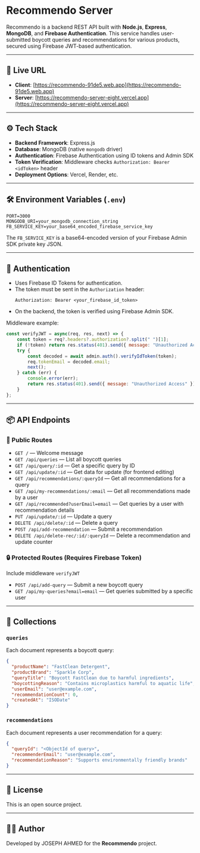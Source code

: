 # Recommendo Server

Recommendo is a backend REST API built with **Node.js**, **Express**, **MongoDB**, and **Firebase Authentication**. This service handles user-submitted boycott queries and recommendations for various products, secured using Firebase JWT-based authentication.

---

## 🔗 Live URL

- **Client**: [https://recommendo-91de5.web.app](https://recommendo-91de5.web.app)
- **Server**: [https://recommendo-server-eight.vercel.app](https://recommendo-server-eight.vercel.app)

---

## ⚙️ Tech Stack

- **Backend Framework**: Express.js
- **Database**: MongoDB (native `mongodb` driver)
- **Authentication**: Firebase Authentication using ID tokens and Admin SDK
- **Token Verification**: Middleware checks `Authorization: Bearer <idToken>` header
- **Deployment Options**: Vercel, Render, etc.

---

## 🛠️ Environment Variables (`.env`)

```env
PORT=3000
MONGODB_URI=your_mongodb_connection_string
FB_SERVICE_KEY=your_base64_encoded_firebase_service_key
```

The `FB_SERVICE_KEY` is a base64-encoded version of your Firebase Admin SDK private key JSON.

---

## 🔐 Authentication

- Uses Firebase ID Tokens for authentication.
- The token must be sent in the `Authorization` header:
  ```http
  Authorization: Bearer <your_firebase_id_token>
  ```
- On the backend, the token is verified using Firebase Admin SDK.

Middleware example:

```js
const verifyJWT = async(req, res, next) => {
    const token = req?.headers?.authorization?.split(" ")[1];
    if (!token) return res.status(401).send({ message: "Unauthorized Access" });
    try {
        const decoded = await admin.auth().verifyIdToken(token);
        req.tokenEmail = decoded.email;
        next();
    } catch (err) {
        console.error(err);
        return res.status(401).send({ message: "Unauthorized Access" });
    }
};
```

---

## 📦 API Endpoints

### 🔹 Public Routes

- `GET /` — Welcome message
- `GET /api/queries` — List all boycott queries
- `GET /api/query/:id` — Get a specific query by ID
- `GET /api/update/:id` — Get data for update (for frontend editing)
- `GET /api/recommendations/:queryId` — Get all recommendations for a query
- `GET /api/my-recommendations/:email` — Get all recommendations made by a user
- `GET /api/recommended?userEmail=email` — Get queries by a user with recommendation details
- `PUT /api/update/:id` — Update a query
- `DELETE /api/delete/:id` — Delete a query
- `POST /api/add-recommendation` — Submit a recommendation
- `DELETE /api/delete-rec/:id/:queryId` — Delete a recommendation and update counter

### 🔒 Protected Routes (Requires Firebase Token)

Include middleware `verifyJWT`

- `POST /api/add-query` — Submit a new boycott query
- `GET /api/my-queries?email=email` — Get queries submitted by a specific user


---

## 🧱 Collections

### `queries`

Each document represents a boycott query:

```json
{
  "productName": "FastClean Detergent",
  "productBrand": "Sparkle Corp",
  "queryTitle": "Boycott FastClean due to harmful ingredients",
  "boycottingReason": "Contains microplastics harmful to aquatic life",
  "userEmail": "user@example.com",
  "recommendationCount": 0,
  "createdAt": "ISODate"
}
```

### `recommendations`

Each document represents a user recommendation for a query:

```json
{
  "queryId": "<ObjectId of query>",
  "recommenderEmail": "user@example.com",
  "recommendationReason": "Supports environmentally friendly brands"
}
```

---

## 📜 License

This is an open source project.

---

## 👨‍💻 Author

Developed by JOSEPH AHMED for the **Recommendo** project.

